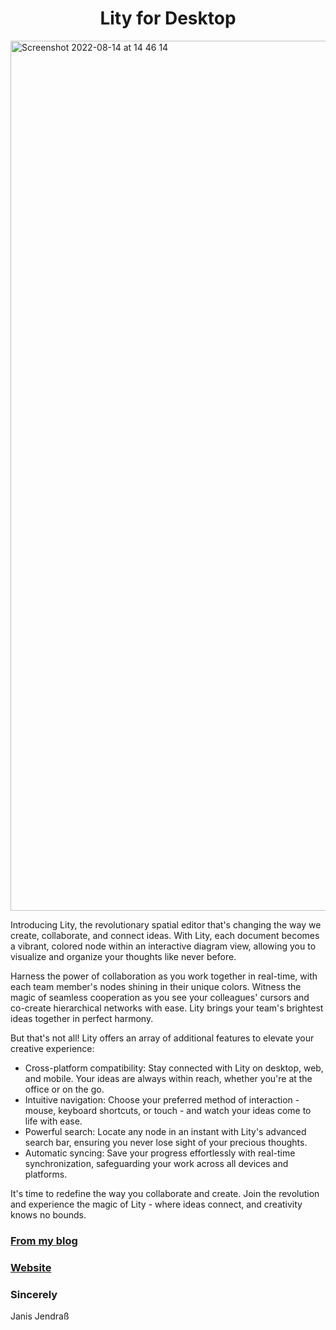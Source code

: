 <h1 align="center">Lity for Desktop</h1>

<img width="1392" alt="Screenshot 2022-08-14 at 14 46 14" src="https://user-images.githubusercontent.com/12971934/184537544-18c0929a-b0f9-4389-8e3a-0de4b338455d.png">

Introducing Lity, the revolutionary spatial editor that's changing the way we create, collaborate, and connect ideas. With Lity, each document becomes a vibrant, colored node within an interactive diagram view, allowing you to visualize and organize your thoughts like never before.

Harness the power of collaboration as you work together in real-time, with each team member's nodes shining in their unique colors. Witness the magic of seamless cooperation as you see your colleagues' cursors and co-create hierarchical networks with ease. Lity brings your team's brightest ideas together in perfect harmony.

But that's not all! Lity offers an array of additional features to elevate your creative experience:

- Cross-platform compatibility: Stay connected with Lity on desktop, web, and mobile. Your ideas are always within reach, whether you're at the office or on the go.
- Intuitive navigation: Choose your preferred method of interaction - mouse, keyboard shortcuts, or touch - and watch your ideas come to life with ease.
- Powerful search: Locate any node in an instant with Lity's advanced search bar, ensuring you never lose sight of your precious thoughts.
- Automatic syncing: Save your progress effortlessly with real-time synchronization, safeguarding your work across all devices and platforms.

It's time to redefine the way you collaborate and create. Join the revolution and experience the magic of Lity - where ideas connect, and creativity knows no bounds.

### [From my blog](https://janis.io/journal/causality-and-the-future)

### [Website](https://lity.cc)

### Sincerely

Janis Jendraß
